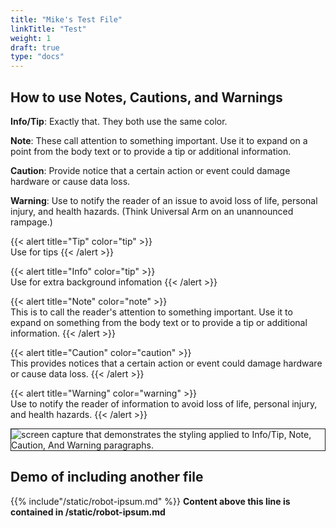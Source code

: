 ```yaml
---
title: "Mike's Test File"
linkTitle: "Test"
weight: 1
draft: true
type: "docs"
---
```



## How to use Notes, Cautions, and Warnings

**Info/Tip**: Exactly that. They both use the same color.

**Note**: These call attention to something important. Use it to expand on a point from the body text or to provide a tip or additional information.

**Caution**: Provide notice that a certain action or event could damage hardware or cause data loss.

**Warning**: Use to notify the reader of an issue to avoid loss of life, personal injury, and health hazards. (Think Universal Arm on an unannounced rampage.)



{{< alert title="Tip" color="tip" >}}  
Use for tips
{{< /alert >}}

{{< alert title="Info" color="tip" >}}  
Use for extra background infomation
{{< /alert >}}

{{< alert title="Note" color="note" >}}  
This is to call the reader's attention to something important. Use it to expand on something from the body text or to provide a tip or additional information.
{{< /alert >}}

{{< alert title="Caution" color="caution" >}}  
This provides notices that a certain action or event could damage hardware or cause data loss.
{{< /alert >}}


{{< alert title="Warning" color="warning" >}}  
Use to notify the reader of information to avoid loss of life, personal injury, and health hazards.
{{< /alert >}}

<img src="../img/078.png" alt="screen capture that demonstrates the styling applied to Info/Tip, Note, Caution, And Warning paragraphs." style="border: solid 1px"/>

## Demo of including another file

{{% include"/static/robot-ipsum.md" %}}
**Content above this line is contained in /static/robot-ipsum.md**